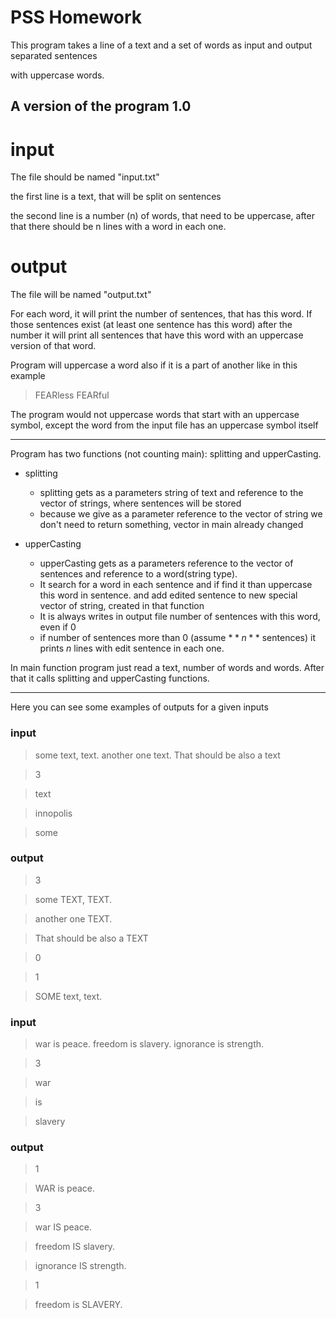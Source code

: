 # PSS Homework

This program takes a line of a text and a set of words as input and output separated sentences 

with uppercase words.

## A version of the program 1.0

# input

The file should be named "input.txt"

the first line is a text, that will be split on sentences

the second line is a number (n) of words, that need to be uppercase, after that there should be n lines with a word in each one.

# output

The file will be named "output.txt"

For each word, it will print the number of sentences, that has this word. If those sentences exist (at least one sentence has this word) after the number it will print all sentences that have this word with an uppercase version of that word.

Program will uppercase a word also if it is a part of another like in this example

> FEARless FEARful

The program would not uppercase words that start with an uppercase symbol, except the word from the input file has an uppercase symbol itself

---

Program has two functions (not counting main): splitting and upperCasting.

- splitting
    - splitting gets as a parameters string of text and reference to the vector of strings, where sentences will be stored
    - because we give as a parameter reference to the vector of string we don't need to return something, vector in main already changed

- upperCasting
    - upperCasting gets as a parameters reference to the vector of sentences and reference to a word(string type).
    - It search for a word in each sentence and if find it than uppercase this word in sentence. and add edited sentence to new special vector of string, created in that function
    - It is always writes in output file number of sentences with this word, even if 0
    - if number of sentences more than 0 (assume $**n**$ sentences) it prints $n$ lines with edit sentence in each one.

In main function program just read a text, number of words and words. After that it calls splitting and upperCasting functions.

---

Here you can see some examples of outputs for a given inputs

### input

> some text, text. another one text. That should be also a text

>3

>text

>innopolis

>some

### output

> 3

>some TEXT, TEXT.

>another one TEXT.

>That should be also a TEXT

>0

>1

>SOME text, text.

### input

> war is peace. freedom is slavery. ignorance is strength.

>3

>war

>is

>slavery

### output

> 1

> WAR is peace.

>3

>war IS peace.

>freedom IS slavery.

>ignorance IS strength.

>1

>freedom is SLAVERY.
